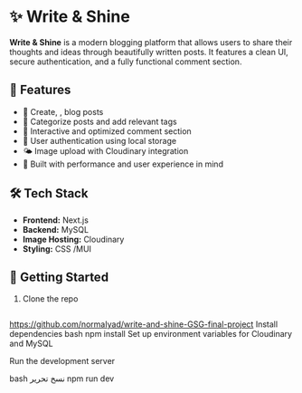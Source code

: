 # ✨ Write & Shine

**Write & Shine** is a modern blogging platform that allows users to share their thoughts and ideas through beautifully written posts. It features a clean UI, secure authentication, and a fully functional comment section.

## 🚀 Features

- 📝 Create, , blog posts  
- 📂 Categorize posts and add relevant tags  
- 💬 Interactive and optimized comment section  
- 🔐 User authentication using local storage  
- 🌤 Image upload with Cloudinary integration  
- 🧠 Built with performance and user experience in mind

## 🛠 Tech Stack

- **Frontend:** Next.js  
- **Backend:** MySQL  
- **Image Hosting:** Cloudinary  
- **Styling:** CSS  /MUI


## 🧪 Getting Started

1. Clone the repo  
   ```bash
https://github.com/normaIyad/write-and-shine-GSG-final-project
Install dependencies
bash
npm install
Set up environment variables for Cloudinary and MySQL

Run the development server

bash
نسخ
تحرير
npm run dev

